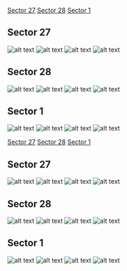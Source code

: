 [Sector 27](#sector27)
[Sector 28](#sector28)
[Sector 1](#sector1)

<a name = "sector27"></a>
## Sector 27
![alt text](/tt/WASP-091_Sector_27/WASP-091_Sector_27_a_TimeSeries.png)
![alt text](/tt/WASP-091_Sector_27/WASP-091_Sector_27_b_FoldedLightCurve.png)
![alt text](/tt/WASP-091_Sector_27/WASP-091_Sector_27_b_IndividualTransitsWithFit.png)
![alt text](/tt/WASP-091_Sector_27/WASP-091_Sector_27_c_TimingResiduals.png)

<a name = "sector28"></a>
## Sector 28
![alt text](/tt/WASP-091_Sector_28/WASP-091_Sector_28_a_TimeSeries.png)
![alt text](/tt/WASP-091_Sector_28/WASP-091_Sector_28_b_FoldedLightCurve.png)
![alt text](/tt/WASP-091_Sector_28/WASP-091_Sector_28_b_IndividualTransitsWithFit.png)
![alt text](/tt/WASP-091_Sector_28/WASP-091_Sector_28_c_TimingResiduals.png)

<a name = "sector1"></a>
## Sector 1
![alt text](/tt/WASP-091_Sector_1/WASP-091_Sector_1_a_TimeSeries.png)
![alt text](/tt/WASP-091_Sector_1/WASP-091_Sector_1_b_FoldedLightCurve.png)
![alt text](/tt/WASP-091_Sector_1/WASP-091_Sector_1_b_IndividualTransitsWithFit.png)
![alt text](/tt/WASP-091_Sector_1/WASP-091_Sector_1_c_TimingResiduals.png)

[Sector 27](#sector27)
[Sector 28](#sector28)
[Sector 1](#sector1)

<a name = "sector27"></a>
## Sector 27
![alt text](/tt/WASP-091_Sector_27/WASP-091_Sector_27_a_TimeSeries.png)
![alt text](/tt/WASP-091_Sector_27/WASP-091_Sector_27_b_FoldedLightCurve.png)
![alt text](/tt/WASP-091_Sector_27/WASP-091_Sector_27_b_IndividualTransitsWithFit.png)
![alt text](/tt/WASP-091_Sector_27/WASP-091_Sector_27_c_TimingResiduals.png)

<a name = "sector28"></a>
## Sector 28
![alt text](/tt/WASP-091_Sector_28/WASP-091_Sector_28_a_TimeSeries.png)
![alt text](/tt/WASP-091_Sector_28/WASP-091_Sector_28_b_FoldedLightCurve.png)
![alt text](/tt/WASP-091_Sector_28/WASP-091_Sector_28_b_IndividualTransitsWithFit.png)
![alt text](/tt/WASP-091_Sector_28/WASP-091_Sector_28_c_TimingResiduals.png)

<a name = "sector1"></a>
## Sector 1
![alt text](/tt/WASP-091_Sector_1/WASP-091_Sector_1_a_TimeSeries.png)
![alt text](/tt/WASP-091_Sector_1/WASP-091_Sector_1_b_FoldedLightCurve.png)
![alt text](/tt/WASP-091_Sector_1/WASP-091_Sector_1_b_IndividualTransitsWithFit.png)
![alt text](/tt/WASP-091_Sector_1/WASP-091_Sector_1_c_TimingResiduals.png)


